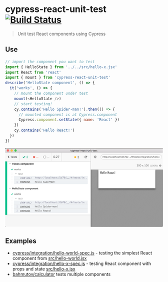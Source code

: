 # cypress-react-unit-test [![Build Status](https://travis-ci.org/bahmutov/cypress-react-unit-test.svg?branch=master)](https://travis-ci.org/bahmutov/cypress-react-unit-test)

> Unit test React components using Cypress

## Use

```js
// import the component you want to test
import { HelloState } from '../../src/hello-x.jsx'
import React from 'react'
import { mount } from 'cypress-react-unit-test'
describe('HelloState component', () => {
  it('works', () => {
    // mount the component under test
    mount(<HelloState />)
    // start testing!
    cy.contains('Hello Spider-man!').then(() => {
      // mounted component is at Cypress.component
      Cypress.component.setState({ name: 'React' })
    })
    cy.contains('Hello React!')
  })
})
```

![Unit testing React components](images/demo.png)

## Examples

* [cypress/integration/hello-world-spec.js](cypress/integration/hello-world-spec.js) - testing the simplest React component from [src/hello-world.jsx](src/hello-world.jsx)
* [cypress/integration/hello-x-spec.js](cypress/integration/hello-x-spec.js) - testing React component with props and state [src/hello-x.jsx](src/hello-x.jsx)
* [bahmutov/calculator](https://github.com/bahmutov/calculator) tests multiple components
